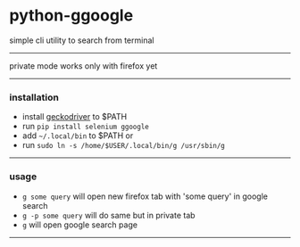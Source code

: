 # python-ggoogle


simple cli utility to search from terminal
***
private mode works only with firefox yet
***
### installation
- install [geckodriver](https://github.com/mozilla/geckodriver/releases) to $PATH
- run ```pip install selenium ggoogle```
- add ```~/.local/bin``` to $PATH
or
- run ```sudo ln -s /home/$USER/.local/bin/g /usr/sbin/g```
***
### usage
- ```g some query``` will open new firefox tab with 'some query' in google search
- ```g -p some query``` will do same but in private tab
- ```g``` will open google search page
***
